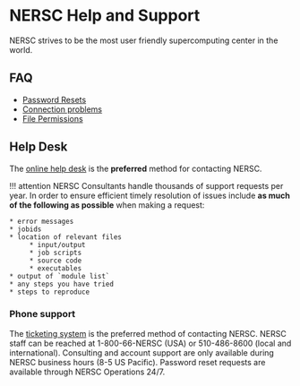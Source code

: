 # NERSC Help and Support

NERSC strives to be the most user friendly supercomputing center in
the world.

## FAQ

* [Password Resets](../accounts/passwords.md#forgotten-passwords)
* [Connection problems](../connect/ssh.md)
* [File Permissions](../filesystems/unix-file-permissions.md)

## Help Desk

The [online help desk](https://help.nersc.gov/) is the **preferred**
method for contacting NERSC.

!!! attention
	NERSC Consultants handle thousands of support requests per
	year. In order to ensure efficient timely resolution of issues
	include **as much of the following as possible** when making a
	request:

	* error messages
	* jobids
	* location of relevant files
	     * input/output
	     * job scripts
	     * source code
	     * executables
	* output of `module list`
	* any steps you have tried
	* steps to reproduce

### Phone support

The [ticketing system](https://help.nersc.gov/) is the preferred method
of contacting NERSC. NERSC staff can be reached at 1-800-66-NERSC
(USA) or 510-486-8600 (local and international). Consulting and
account support are only available during NERSC business hours (8-5 US
Pacific). Password reset requests are available through NERSC
Operations 24/7.
